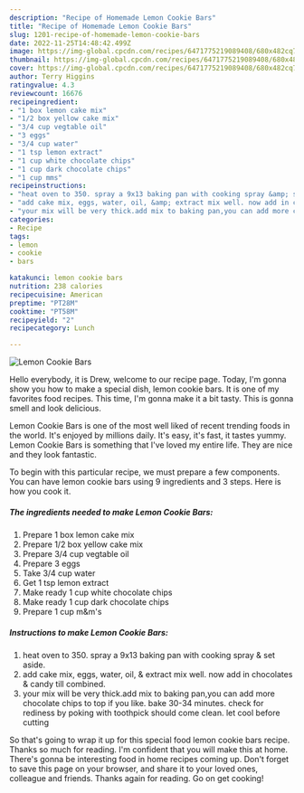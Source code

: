 ```yaml
---
description: "Recipe of Homemade Lemon Cookie Bars"
title: "Recipe of Homemade Lemon Cookie Bars"
slug: 1201-recipe-of-homemade-lemon-cookie-bars
date: 2022-11-25T14:48:42.499Z
image: https://img-global.cpcdn.com/recipes/6471775219089408/680x482cq70/lemon-cookie-bars-recipe-main-photo.jpg
thumbnail: https://img-global.cpcdn.com/recipes/6471775219089408/680x482cq70/lemon-cookie-bars-recipe-main-photo.jpg
cover: https://img-global.cpcdn.com/recipes/6471775219089408/680x482cq70/lemon-cookie-bars-recipe-main-photo.jpg
author: Terry Higgins
ratingvalue: 4.3
reviewcount: 16676
recipeingredient:
- "1 box lemon cake mix"
- "1/2 box yellow cake mix"
- "3/4 cup vegtable oil"
- "3 eggs"
- "3/4 cup water"
- "1 tsp lemon extract"
- "1 cup white chocolate chips"
- "1 cup dark chocolate chips"
- "1 cup mms"
recipeinstructions:
- "heat oven to 350. spray a 9x13 baking pan with cooking spray &amp; set aside."
- "add cake mix, eggs, water, oil, &amp; extract mix well. now add in chocolates &amp; candy till combined."
- "your mix will be very thick.add mix to baking pan,you can add more chocolate chips to top if you like. bake 30-34 minutes. check for rediness by poking with toothpick should come clean. let cool before cutting"
categories:
- Recipe
tags:
- lemon
- cookie
- bars

katakunci: lemon cookie bars 
nutrition: 238 calories
recipecuisine: American
preptime: "PT28M"
cooktime: "PT58M"
recipeyield: "2"
recipecategory: Lunch

---
```



![Lemon Cookie Bars](https://img-global.cpcdn.com/recipes/6471775219089408/680x482cq70/lemon-cookie-bars-recipe-main-photo.jpg)

Hello everybody, it is Drew, welcome to our recipe page. Today, I'm gonna show you how to make a special dish, lemon cookie bars. It is one of my favorites food recipes. This time, I'm gonna make it a bit tasty. This is gonna smell and look delicious.



Lemon Cookie Bars is one of the most well liked of recent trending foods in the world. It's enjoyed by millions daily. It's easy, it's fast, it tastes yummy. Lemon Cookie Bars is something that I've loved my entire life. They are nice and they look fantastic.


To begin with this particular recipe, we must prepare a few components. You can have lemon cookie bars using 9 ingredients and 3 steps. Here is how you cook it.

<!--inarticleads1-->

##### The ingredients needed to make Lemon Cookie Bars:

1. Prepare 1 box lemon cake mix
1. Prepare 1/2 box yellow cake mix
1. Prepare 3/4 cup vegtable oil
1. Prepare 3 eggs
1. Take 3/4 cup water
1. Get 1 tsp lemon extract
1. Make ready 1 cup white chocolate chips
1. Make ready 1 cup dark chocolate chips
1. Prepare 1 cup m&amp;m&#39;s




<!--inarticleads2-->

##### Instructions to make Lemon Cookie Bars:

1. heat oven to 350. spray a 9x13 baking pan with cooking spray &amp; set aside.
1. add cake mix, eggs, water, oil, &amp; extract mix well. now add in chocolates &amp; candy till combined.
1. your mix will be very thick.add mix to baking pan,you can add more chocolate chips to top if you like. bake 30-34 minutes. check for rediness by poking with toothpick should come clean. let cool before cutting




So that's going to wrap it up for this special food lemon cookie bars recipe. Thanks so much for reading. I'm confident that you will make this at home. There's gonna be interesting food in home recipes coming up. Don't forget to save this page on your browser, and share it to your loved ones, colleague and friends. Thanks again for reading. Go on get cooking!
